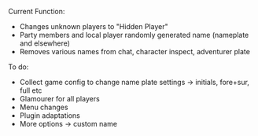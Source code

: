 Current Function:
- Changes unknown players to "Hidden Player"
- Party members and local player randomly generated name (nameplate and elsewhere)
- Removes various names from chat, character inspect, adventurer plate


To do:
- Collect game config to change name plate settings -> initials, fore+sur, full etc
- Glamourer for all players
- Menu changes
- Plugin adaptations
- More options -> custom name
